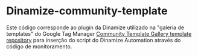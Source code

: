 # Dinamize-community-template

Este código corresponde ao plugin da Dinamize utilizado na "galeria de templates" do Google Tag Manager [Community Template Gallery template repository](https://support.google.com/tagmanager/answer/9454109) para inserção do script do Dinamize Automation através do código de monitoramento.



